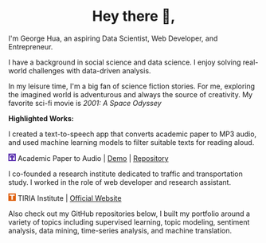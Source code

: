 

<h1 align='center'>Hey there 👋,</h1>

I'm George Hua, an aspiring Data Scientist, Web Developer, and Entrepreneur.

I have a background in social science and data science. I enjoy solving real-world challenges with data-driven analysis. 

In my leisure time, I'm a big fan of science fiction stories. For me, exploring the imagined world is adventurous and always the source of creativity. My favorite sci-fi movie is *2001: A Space Odyssey*



**Highlighted Works:**

I created a text-to-speech app that converts academic paper to MP3 audio, and used machine learning models to filter suitable texts for reading aloud.

<img src="figures/paper2audio.svg" height="15px" style="display:inline"> Academic Paper to Audio |  [Demo](http://paper2audio.netlify.app/) | [Repository](https://github.com/georgehua/paper2audio)



I co-founded a research institute dedicated to traffic and transportation study. I worked in the role of web developer and research assistant.

<img src="figures/tiria.svg" height="15px" style="display:inline;"> TIRIA Institute | [Official Website](tiria.org)





Also check out my GitHub repositories below, I built my portfolio around a variety of topics including supervised learning, topic modeling, sentiment analysis, data mining, time-series analysis, and machine translation.

